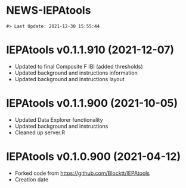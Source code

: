 NEWS-IEPAtools
================

<!-- NEWS.md is generated from NEWS.Rmd. Please edit that file -->

    #> Last Update: 2021-12-30 15:55:44

# IEPAtools v0.1.1.910 (2021-12-07)

-   Updated to final Composite F IBI (added thresholds)
-   Updated background and instructions information
-   Updated background and instructions layout

# IEPAtools v0.1.1.900 (2021-10-05)

-   Updated Data Explorer functionality
-   Updated background and instructions
-   Cleaned up server.R

# IEPAtools v0.1.0.900 (2021-04-12)

-   Forked code from <https://github.com/Blocktt/IEPAtools>
-   Creation date
